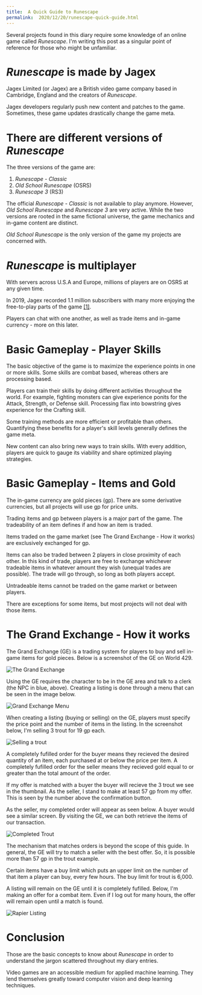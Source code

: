 ```yaml
---
title:  A Quick Guide to Runescape
permalink:  2020/12/20/runescape-quick-guide.html
---
```


Several projects found in this diary require some knowledge of an online game called *Runescape*. I'm writing this post as a singular point of reference for those who might be unfamiliar.

# *Runescape* is made by Jagex #
Jagex Limited (or Jagex) are a British video game company based in Cambridge, England and the creators of *Runescape*. 

Jagex developers regularly push new content and patches to the game. Sometimes, these game updates drastically change the game meta. 

# There are different versions of *Runescape* #
The three versions of the game are:

1. *Runescape - Classic*
2. *Old School Runescape* (OSRS)
3. *Runescape 3* (RS3)

The official *Runescape - Classic* is not available to play anymore. However, *Old School Runescape* and *Runescape 3* are very active. While the two versions are rooted in the same fictional universe, the game mechanics and in-game content are distinct.

*Old School Runescape* is the only version of the game my projects are concerned with.

# *Runescape* is multiplayer #
With servers across U.S.A and Europe, millions of players are on OSRS at any given time.

In 2019, Jagex recorded 1.1 million subscribers with many more enjoying the free-to-play parts of the game [[1]](https://www.pcgamesn.com/runescape/player-count#:~:text=%E2%80%9CJagex's%20RuneScape%20franchise%20achieved%20its,%2Dto%2Daccess%20content.%E2%80%9D).

Players can chat with one another, as well as trade items and in-game currency - more on this later.

# Basic Gameplay - Player Skills #
The basic objective of the game is to maximize the experience points in one or more skills. Some skills are combat based, whereas others are processing based.

Players can train their skills by doing different activities throughout the world. For example, fighting monsters can give experience ponits for the Attack, Strength, or Defense skill. Processing flax into bowstring gives experience for the Crafting skill.

Some training methods are more efficient or profitable than others. Quantifying these benefits for a player's skill levels generally defines the game meta. 

New content can also bring new ways to train skills. With every addition, players are quick to gauge its viability and share optimized playing strategies.

# Basic Gameplay - Items and Gold #
The in-game currency are gold pieces (gp). There are some derivative currencies, but all projects will use gp for price units.

Trading items and gp between players is a major part of the game. The tradeability of an item defines if and how an item is traded.


Items traded on the game market (see The Grand Exchange - How it works) are exclusively exchanged for gp.

Items can also be traded between 2 players in close proximity of each other. In this kind of trade, players are free to exchange whichever tradeable items in whatever amount they wish (unequal trades are possible). The trade will go through, so long as both players accept.

Untradeable items cannot be traded on the game market or between players.

There are exceptions for some items, but most projects will not deal with those items.

# The Grand Exchange - How it works #
The Grand Exchange (GE) is a trading system for players to buy and sell in-game items for gold pieces. Below is a screenshot of the GE on World 429.

![The Grand Exchange](https://nurriol2.github.io/deep-learning-diary/assets/grand_exchange.png) 

Using the GE requires the character to be in the GE area and talk to a clerk (the NPC in blue, above). Creating a listing is done through a menu that can be seen in the image below.

![Grand Exchange Menu](https://nurriol2.github.io/deep-learning-diary/assets/empty_ge_menu.png)

When creating a listing (buying or selling) on the GE, players must specify the price point and the number of items in the listing. In the screenshot below, I'm selling 3 trout for 19 gp each.

![Selling a trout](https://nurriol2.github.io/deep-learning-diary/assets/selling_in_progress.png)

A completely fufilled order for the buyer means they recieved the desired quantity of an item, each purchased at or below the price per item. A completely fufilled order for the seller means they recieved gold equal to or greater than the total amount of the order. 

If my offer is matched with a buyer the buyer will recieve the 3 trout we see in the thumbnail. As the seller, I stand to make at least 57 gp from my offer. This is seen by the number above the confirmation button.


As the seller, my completed order will appear as seen below. A buyer would see a similar screen. By visiting the GE, we can both retrieve the items of our transaction.

![Completed Trout](https://nurriol2.github.io/deep-learning-diary/assets/selling_complete.png)

The mechanism that matches orders is beyond the scope of this guide. In general, the GE will try to match a seller with the best offer. So, it is possible more than 57 gp in the trout example.

Certain items have a buy limit which puts an upper limit on the number of that item a player can buy, every few hours. The buy limit for trout is 6,000.

A listing will remain on the GE until it is completely fufilled. Below, I'm making an offer for a combat item. Even if I log out for many hours, the offer will remain open until a match is found.

![Rapier Listing](https://nurriol2.github.io/deep-learning-diary/assets/incomplete_buy.png)


# Conclusion #
Those are the basic concepts to know about *Runescape* in order to understand the jargon scattered throughout my diary entries.

Video games are an accessible medium for applied machine learning. They lend themselves greatly toward computer vision and deep learning techniques.